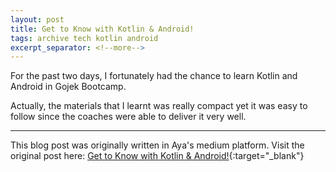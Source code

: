 ```yaml
---
layout: post
title: Get to Know with Kotlin & Android!
tags: archive tech kotlin android
excerpt_separator: <!--more-->
---
```

For the past two days, I fortunately had the chance to learn Kotlin and Android in Gojek Bootcamp. 
<!--more-->
Actually, the materials that I learnt was really compact yet it was easy to follow since the coaches were able to deliver it very well.

----------------

This blog post was originally written in Aya's medium platform. Visit the original post here: [Get to Know with Kotlin & Android!](https://ayaaurora25.medium.com/get-to-know-with-kotlin-android-204c0a9ad49a){:target="_blank"}

